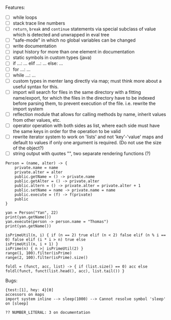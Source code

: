 Features:

- [ ] while loops
- [ ] stack trace line numbers
- [ ] `return`, `break` and `continue` statements via special subclass of value which is detected and unwrapped in eval
  tree
- [ ] "safe-mode" in which no global variables can be changed
- [ ] write documentation
- [ ] input history for more than one element in documentation
- [ ] static symbols in custom types (java)
- [ ] if ...: ... elif ...: ... else: ...
- [ ] for ...: ...
- [ ] while ...: ...
- [ ] custom types in menter lang directly via map; must think more about a useful syntax for this.
- [ ] import will search for files in the same directory with a fitting name/export, for which the files in the
  directory have to be indexed before parsing them, to prevent execution of the file. i.e. rewrite the import system
- [ ] reflection module that allows for calling methods by name, inherit values from other values, etc.
- [ ] operator operation with both sides as list, where each side must have the same keys in order for the operation to
  be valid
- [ ] rewrite iterator system to work on 'lists' and not 'key'-'value' maps and default to values if only one argument
  is required. (Do not use the size of the object?)
- [ ] string output with quotes "", two separate rendering functions (?)

```
Person = (name, alter) -> {
    private.name = name
    private.alter = alter
    public.getName = () -> private.name
    public.getAlter = () -> private.alter
    public.altern = () -> private.alter = private.alter + 1
    public.setName = name -> private.name = name
    public.execute = (f) -> f(private)
    public
}

yan = Person("Yan", 22)
print(yan.getName())
yan.execute(person -> person.name = "Thomas")
print(yan.getName())
```

```
isPrimeUtil(n, i) { if (n == 2) true elif (n < 2) false elif (n % i == 0) false elif (i * i > n) true else
isPrimeUtil(n, i + 1) }
isPrime(n) { n >| isPrimeUtil(2) }
range(1, 100).filter(isPrime)
range(2, 100).filter(isPrime).size()
```

```
foldl = (funct, acc, list) -> { if (list.size() == 0) acc else foldl(funct, funct(list.head(), acc), list.tail()) }
```

Bugs:

```
{test:[1], hey: 4}[0]
accessors on maps
import system inline --> sleep(1000) --> Cannot resolve symbol 'sleep' on [sleep]
```

```
?? NUMBER_LITERAL: 3 on documentation
```
